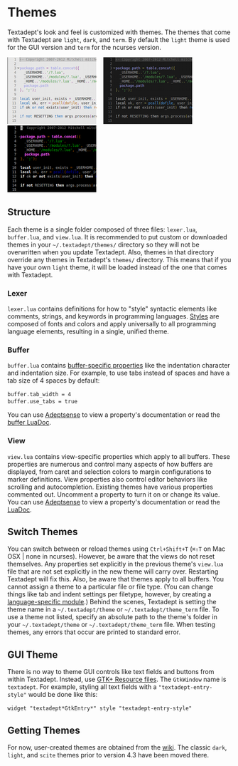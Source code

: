 # Themes

Textadept's look and feel is customized with themes. The themes that come with
Textadept are `light`, `dark`, and `term`. By default the `light` theme is used
for the GUI version and `term` for the ncurses version.

<span style="display: block; clear: right;"></span>

![Light Theme](images/lighttheme.png)
&nbsp;&nbsp;
![Dark Theme](images/darktheme.png)
&nbsp;&nbsp;
![Term Theme](images/termtheme.png)

## Structure

Each theme is a single folder composed of three files: `lexer.lua`,
`buffer.lua`, and `view.lua`. It is recommended to put custom or downloaded
themes in your `~/.textadept/themes/` directory so they will not be overwritten
when you update Textadept. Also, themes in that directory override any themes in
Textadept's `themes/` directory. This means that if you have your own `light`
theme, it will be loaded instead of the one that comes with Textadept.

### Lexer

`lexer.lua` contains definitions for how to "style" syntactic elements like
comments, strings, and keywords in programming languages. [Styles][] are
composed of fonts and colors and apply universally to all programming language
elements, resulting in a single, unified theme.

[Styles]: api/lexer.html#Styling.Tokens

### Buffer

`buffer.lua` contains [buffer-specific properties][] like the indentation
character and indentation size. For example, to use tabs instead of spaces and
have a tab size of 4 spaces by default:

    buffer.tab_width = 4
    buffer.use_tabs = true

You can use [Adeptsense][] to view a property's documentation or read the
[buffer LuaDoc][].

[buffer-specific properties]: 04_WorkingWithFiles.html#Settings
[Adeptsense]: 06_AdeptEditing.html#Adeptsense
[buffer LuaDoc]: api/buffer.html

### View

`view.lua` contains view-specific properties which apply to all buffers. These
properties are numerous and control many aspects of how buffers are displayed,
from caret and selection colors to margin configurations to marker definitions.
View properties also control editor behaviors like scrolling and autocompletion.
Existing themes have various properties commented out. Uncomment a property to
turn it on or change its value. You can use [Adeptsense][] to view a property's
documentation or read the [LuaDoc][].

[Adeptsense]: 06_AdeptEditing.html#Adeptsense
[LuaDoc]: api/buffer.html

## Switch Themes

You can switch between or reload themes using `Ctrl+Shift+T` (`⌘⇧T` on Mac OSX |
none in ncurses). However, be aware that the views do not reset themselves. Any
properties set explicitly in the previous theme's `view.lua` file that are not
set explicitly in the new theme will carry over. Restarting Textadept will fix
this. Also, be aware that themes apply to all buffers. You cannot assign a theme
to a particular file or file type. (You can change things like tab and indent
settings per filetype, however, by creating a [language-specific module][].)
Behind the scenes, Textadept is setting the theme name in a `~/.textadept/theme`
or `~/.textadept/theme_term` file. To use a theme not listed, specify an
absolute path to the theme's folder in your `~/.textadept/theme` or
`~/.textadept/theme_term` file. When testing themes, any errors that occur are
printed to standard error.

[language-specific module]: 07_Modules.html#Buffer.Properties

## GUI Theme

There is no way to theme GUI controls like text fields and buttons from within
Textadept. Instead, use [GTK+ Resource files][]. The `GtkWindow` name is
`textadept`. For example, styling all text fields with a
`"textadept-entry-style"` would be done like this:

    widget "textadept*GtkEntry*" style "textadept-entry-style"

[GTK+ Resource files]: http://library.gnome.org/devel/gtk/stable/gtk-Resource-Files.html

## Getting Themes

For now, user-created themes are obtained from the [wiki][]. The classic `dark`,
`light`, and `scite` themes prior to version 4.3 have been moved there.

[wiki]: http://foicica.com/wiki/textadept
